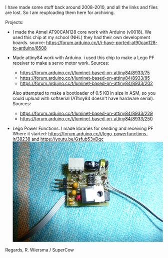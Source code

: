 I have made some stuff back around 2008-2010, and all the links and files are lost.
So I am reuploading them here for archiving.

Projects:

- I made the Atmel AT90CAN128 core work with Arduino (v0018).
  We used this chip at my school (NHL) they had their own development boards.
  source: https://forum.arduino.cc/t/i-have-ported-at90can128-to-arduino/8508

- Made attiny84 work with Arduino. i used this chip to make a Lego PF receiver to make a servo motor work.
  Sources: 
    - https://forum.arduino.cc/t/luminet-based-on-attiny84/8933/75
    - https://forum.arduino.cc/t/luminet-based-on-attiny84/8933/95
    - https://forum.arduino.cc/t/luminet-based-on-attiny84/8933/202


  Also attempted to make a bootloader of 0.5 KB in size in ASM, so you could upload with softserial (ATtiny84 doesn't have hardware serial).
  Sources:
    - https://forum.arduino.cc/t/luminet-based-on-attiny84/8933/229
    - https://forum.arduino.cc/t/luminet-based-on-attiny84/8933/250

- Lego Power Functions. I made libraries for sending and receiving PF <br>
  Where it started: https://forum.arduino.cc/t/lego-powerfunctions-ir/38238 and https://youtu.be/Gsfub53vDqc
  ![servo board](https://github.com/SuperKoe/Old-Arduino/blob/main/images/lego%20servo%20P1010038.JPG)

Regards, R. Wiersma / SuperCow
